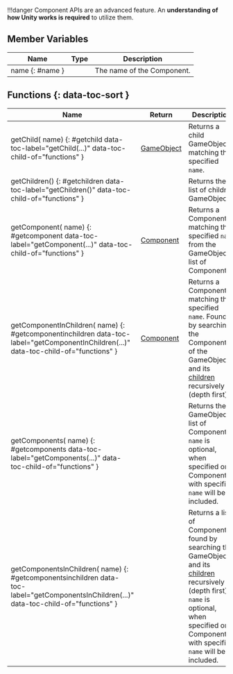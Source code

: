 !!!danger
	Component APIs are an advanced feature. An **understanding of how Unity works is required** to utilize them.

## Member Variables

Name | Type | Description
-- | -- | --
name {: #name } | [<span class="tag str"></span>](../types.md) | The name of the Component.

## Functions {: data-toc-sort }

Name | Return | Description
-- | -- | --
getChild([<span class="tag str"></span>](../types.md) name) {: #getchild data-toc-label="getChild(...)" data-toc-child-of="functions" } | [GameObject](gameobject.md) | Returns a child GameObject matching the specified `name`.
getChildren() {: #getchildren data-toc-label="getChildren()" data-toc-child-of="functions" } | [<span class="ret tab"></span>](../types.md) | Returns the list of children GameObjects.
getComponent([<span class="tag str"></span>](../types.md) name) {: #getcomponent data-toc-label="getComponent(...)" data-toc-child-of="functions" } | [Component](component.md) | Returns a Component matching the specified `name` from the GameObject's list of Components.
getComponentInChildren([<span class="tag str"></span>](../types.md) name) {: #getcomponentinchildren data-toc-label="getComponentInChildren(...)" data-toc-child-of="functions" } | [Component](component.md) | Returns a Component matching the specified `name`. Found by searching the Components of the GameObject and its [children](#getchildren) recursively (depth first). 
getComponents([<span class="tag str"></span>](../types.md) name) {: #getcomponents data-toc-label="getComponents(...)" data-toc-child-of="functions" } | [<span class="ret tab"></span>](../types.md) | Returns the GameObject's list of Components. `name` is optional, when specified only Components with specified `name` will be included.
getComponentsInChildren([<span class="tag str"></span>](../types.md) name) {: #getcomponentsinchildren data-toc-label="getComponentsInChildren(...)" data-toc-child-of="functions" } | [<span class="ret tab"></span>](../types.md) | Returns a list of Components found by searching the GameObject and its [children](#getchildren) recursively (depth first). `name` is optional, when specified only Components with specified `name` will be included.
